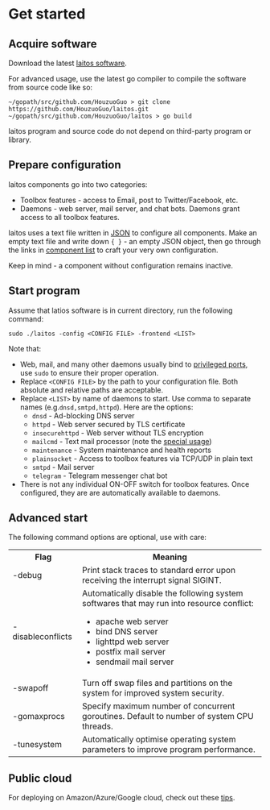 # Get started

## Acquire software

Download the latest [laitos software](https://github.com/HouzuoGuo/laitos/releases).

For advanced usage, use the latest go compiler to compile the software from source code like so:

    ~/gopath/src/github.com/HouzuoGuo > git clone https://github.com/HouzuoGuo/laitos.git
    ~/gopath/src/github.com/HouzuoGuo/laitos > go build

laitos program and source code do not depend on third-party program or library.

## Prepare configuration

laitos components go into two categories:
- Toolbox features - access to Email, post to Twitter/Facebook, etc.
- Daemons - web server, mail server, and chat bots. Daemons grant access to all toolbox features.

laitos uses a text file written in [JSON](https://en.wikipedia.org/wiki/JSON) to configure all components.
Make an empty text file and write down `{ }` - an empty JSON object, then go through the links in [component list](https://github.com/HouzuoGuo/laitos/wiki/Component-list)
to craft your very own configuration.

Keep in mind - a component without configuration remains inactive.

## Start program
Assume that latios software is in current directory, run the following command:

    sudo ./laitos -config <CONFIG FILE> -frontend <LIST>

Note that:
- Web, mail, and many other daemons usually bind to [privileged ports](https://www.w3.org/Daemon/User/Installation/PrivilegedPorts.html),
  use `sudo` to ensure their proper operation.
- Replace `<CONFIG FILE>` by the path to your configuration file. Both absolute and relative paths are acceptable.
- Replace `<LIST>` by name of daemons to start. Use comma to separate names (e.g.`dnsd,smtpd,httpd`). Here are the options:
  * `dnsd` - Ad-blocking DNS server
  * `httpd` - Web server secured by TLS certificate
  * `insecurehttpd` - Web server without TLS encryption
  * `mailcmd` - Text mail processor (note the [special usage](https://github.com/HouzuoGuo/laitos/wiki/STDIN-mail-processor))
  * `maintenance` - System maintenance and health reports
  * `plainsocket` - Access to toolbox features via TCP/UDP in plain text
  * `smtpd` - Mail server
  * `telegram` - Telegram messenger chat bot
- There is not any individual ON-OFF switch for toolbox features. Once configured, they are are automatically available to daemons.
  
## Advanced start
The following command options are optional, use with care:
<table>
<tr>
    <th>Flag</th>
    <th>Meaning</th>
</tr>
<tr>
    <td>-debug</td>
    <td>Print stack traces to standard error upon receiving the interrupt signal SIGINT.</td>
</tr>
<tr>
    <td>-disableconflicts</td>
    <td>
        Automatically disable the following system softwares that may run into resource conflict:<br>
        <ul>
            <li>apache web server</li>
            <li>bind DNS server</li>
            <li>lighttpd web server</li>
            <li>postfix mail server</li>
            <li>sendmail mail server</li>
        </ul>
    </td>
</tr>
<tr>
    <td>-swapoff</td>
    <td>Turn off swap files and partitions on the system for improved system security.</td>
</tr>
<tr>
    <td>-gomaxprocs</td>
    <td>Specify maximum number of concurrent goroutines. Default to number of system CPU threads.</td>
</tr>
<tr>
    <td>-tunesystem</td>
    <td>Automatically optimise operating system parameters to improve program performance.</td>
</tr>
</table>

## Public cloud
For deploying on Amazon/Azure/Google cloud, check out these [tips](https://github.com/HouzuoGuo/laitos/wiki/Public-cloud).